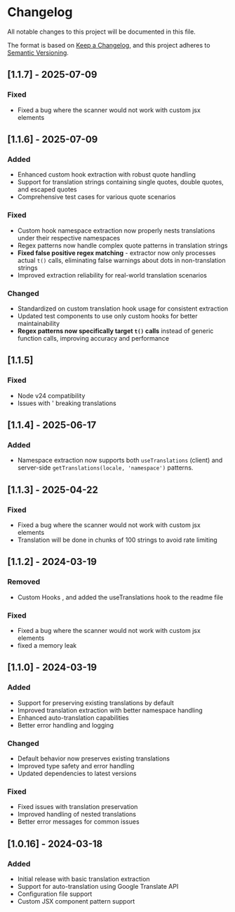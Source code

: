 # Changelog

All notable changes to this project will be documented in this file.

The format is based on [Keep a Changelog](https://keepachangelog.com/en/1.0.0/),
and this project adheres to [Semantic Versioning](https://semver.org/spec/v2.0.0.html).

## [1.1.7] - 2025-07-09

### Fixed
- Fixed a bug where the scanner would not work with custom jsx elements




## [1.1.6] - 2025-07-09

### Added
- Enhanced custom hook extraction with robust quote handling
- Support for translation strings containing single quotes, double quotes, and escaped quotes
- Comprehensive test cases for various quote scenarios

### Fixed
- Custom hook namespace extraction now properly nests translations under their respective namespaces
- Regex patterns now handle complex quote patterns in translation strings
- **Fixed false positive regex matching** - extractor now only processes actual `t()` calls, eliminating false warnings about dots in non-translation strings
- Improved extraction reliability for real-world translation scenarios

### Changed
- Standardized on custom translation hook usage for consistent extraction
- Updated test components to use only custom hooks for better maintainability
- **Regex patterns now specifically target `t()` calls** instead of generic function calls, improving accuracy and performance

## [1.1.5]
### Fixed 
- Node v24 compatibility
- Issues with ' breaking translations 



## [1.1.4] - 2025-06-17

### Added
- Namespace extraction now supports both `useTranslations` (client) and server-side `getTranslations(locale, 'namespace')` patterns.

## [1.1.3] - 2025-04-22

### Fixed

- Fixed a bug where the scanner would not work with custom jsx elements
- Translation will be done in chunks of 100 strings to avoid rate limiting

## [1.1.2] - 2024-03-19

### Removed

- Custom Hooks , and added the useTranslations hook to the readme file

### Fixed

- Fixed a bug where the scanner would not work with custom jsx elements
- fixed a memory leak

## [1.1.0] - 2024-03-19

### Added

- Support for preserving existing translations by default
- Improved translation extraction with better namespace handling
- Enhanced auto-translation capabilities
- Better error handling and logging

### Changed

- Default behavior now preserves existing translations
- Improved type safety and error handling
- Updated dependencies to latest versions

### Fixed

- Fixed issues with translation preservation
- Improved handling of nested translations
- Better error messages for common issues

## [1.0.16] - 2024-03-18

### Added

- Initial release with basic translation extraction
- Support for auto-translation using Google Translate API
- Configuration file support
- Custom JSX component pattern support

